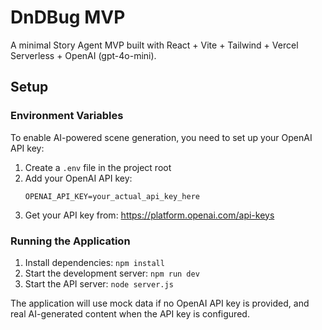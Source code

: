 
# DnDBug MVP

A minimal Story Agent MVP built with React + Vite + Tailwind + Vercel Serverless + OpenAI (gpt-4o-mini).

## Setup

### Environment Variables

To enable AI-powered scene generation, you need to set up your OpenAI API key:

1. Create a `.env` file in the project root
2. Add your OpenAI API key:
   ```
   OPENAI_API_KEY=your_actual_api_key_here
   ```
3. Get your API key from: https://platform.openai.com/api-keys

### Running the Application

1. Install dependencies: `npm install`
2. Start the development server: `npm run dev`
3. Start the API server: `node server.js`

The application will use mock data if no OpenAI API key is provided, and real AI-generated content when the API key is configured.

